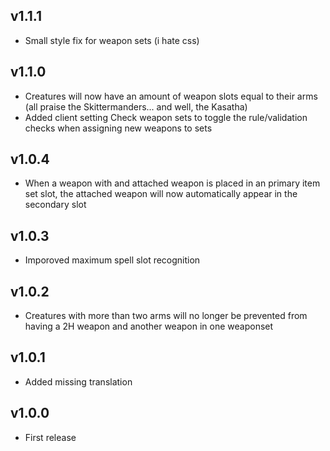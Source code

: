 ## v1.1.1
- Small style fix for weapon sets (i hate css)

## v1.1.0
- Creatures will now have an amount of weapon slots equal to their arms (all praise the Skittermanders... and well, the Kasatha)
- Added client setting Check weapon sets to toggle the rule/validation checks when assigning new weapons to sets

## v1.0.4
- When a weapon with and attached weapon is placed in an primary item set slot, the attached weapon will now automatically appear in the secondary slot

## v1.0.3
- Imporoved maximum spell slot recognition

## v1.0.2
- Creatures with more than two arms will no longer be prevented from having a 2H weapon and another weapon in one weaponset

## v1.0.1
- Added missing translation

## v1.0.0
- First release
